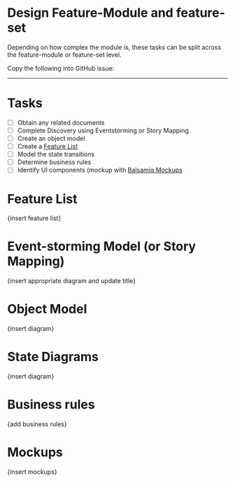 # Design Feature-Module and feature-set

Depending on how complex the module is, these tasks can be split across the feature-module
or feature-set level.

Copy the following into GitHub issue:

---

# Tasks

- [ ] Obtain any related documents
- [ ] Complete Discovery using Eventstorming or Story Mapping
- [ ] Create an object model
- [ ] Create a [Feature List](https://github.com/civilcode/playbook/blob/master/process/05%20development/fdd/feature-list.md)
- [ ] Model the state transitions
- [ ] Determine business rules
- [ ] Identify UI components (mockup with [Balsamiq Mockups](https://balsamiq.com/products/mockups/)

# Feature List

{insert feature list}

# Event-storming Model (or Story Mapping)

{insert appropriate diagram and update title}

# Object Model

{insert diagram}

# State Diagrams

{insert diagram}

# Business rules

{add business rules}

# Mockups

{insert mockups}
